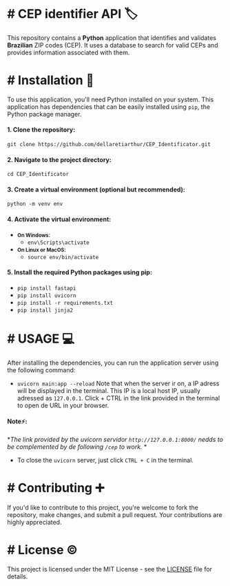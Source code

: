 # # CEP identifier API 🏷️

This repository contains a **Python** application that identifies and validates **Brazilian** ZIP codes (CEP). It uses a database to search for valid CEPs and provides information associated with them.


# # Installation 📝

To use this application, you'll need Python installed on your system. This application has dependencies that can be easily installed using `pip`, the Python package manager.

#### 1. Clone the repository:

`git clone https://github.com/dellaretiarthur/CEP_Identificator.git
`

#### 2. Navigate to the project directory:

`cd CEP_Identificator`


#### 3. Create a virtual environment (optional but recommended):

`python -m venv env`

####  4. Activate the virtual environment:

- <small>**On Windows**</small>:
  - `env\Scripts\activate`
- <small>**On Linux or MacOS**</small>:
   - `source env/bin/activate`

    

#### 5. Install the required Python packages using pip:

- `pip install fastapi`
- `pip install uvicorn`
- `pip install -r requirements.txt`
- `pip install jinja2`


# # USAGE 💻
After installing the dependencies, you can run the application server using the following command:
- `uvicorn main:app --reload`
Note that when the server ir on, a IP adress will be displayed in the terminal. This IP is a local host IP, usually adressed as `127.0.0.1`.
Click + CTRL in the link provided in the terminal to open de URL in your browser.
#### **Note**⚡: 
**The link provided by the uvicorn servidor `http://127.0.0.1:8000/` nedds to be complemented by de following `/cep` to work.* *

- To close the `uvicorn` server, just click `CTRL + C` in the terminal. 


# # Contributing ➕

If you'd like to contribute to this project, you're welcome to fork the repository, make changes, and submit a pull request. Your contributions are highly appreciated.

# # License ©️
This project is licensed under the MIT License - see the [LICENSE](https://chat.openai.com/c/LICENSE) file for details.
